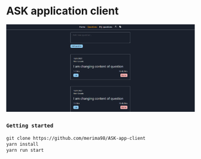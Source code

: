 # ASK application client

![Screenshot](docs/images/screenshot.png)

### `Getting started`

    git clone https://github.com/merima98/ASK-app-client
    yarn install
    yarn run start
